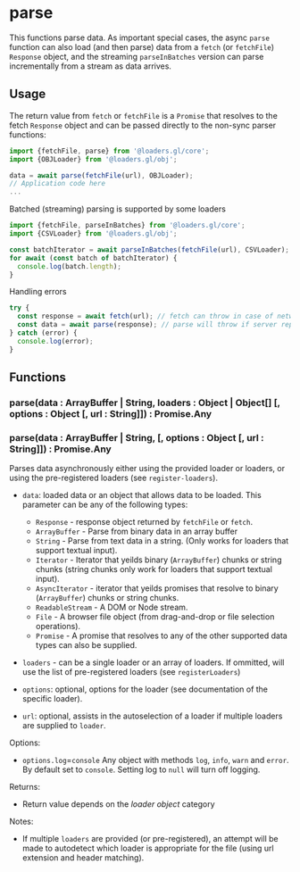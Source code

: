 # parse

This functions parse data. As important special cases, the async `parse` function can also load (and then parse) data from a `fetch` (or `fetchFile`) `Response` object, and the streaming `parseInBatches` version can parse incrementally from a stream as data arrives.

## Usage

The return value from `fetch` or `fetchFile` is a `Promise` that resolves to the fetch `Response` object and can be passed directly to the non-sync parser functions:

```js
import {fetchFile, parse} from '@loaders.gl/core';
import {OBJLoader} from '@loaders.gl/obj';

data = await parse(fetchFile(url), OBJLoader);
// Application code here
...
```

Batched (streaming) parsing is supported by some loaders

```js
import {fetchFile, parseInBatches} from '@loaders.gl/core';
import {CSVLoader} from '@loaders.gl/obj';

const batchIterator = await parseInBatches(fetchFile(url), CSVLoader);
for await (const batch of batchIterator) {
  console.log(batch.length);
}
```

Handling errors

```js
try {
  const response = await fetch(url); // fetch can throw in case of network errors
  const data = await parse(response); // parse will throw if server reports an error
} catch (error) {
  console.log(error);
}
```

## Functions

### parse(data : ArrayBuffer | String, loaders : Object | Object\[] [, options : Object [, url : String]]) : Promise.Any

### parse(data : ArrayBuffer | String, [, options : Object [, url : String]]) : Promise.Any

Parses data asynchronously either using the provided loader or loaders, or using the pre-registered loaders (see `register-loaders`).

- `data`: loaded data or an object that allows data to be loaded. This parameter can be any of the following types:

  - `Response` - response object returned by `fetchFile` or `fetch`.
  - `ArrayBuffer` - Parse from binary data in an array buffer
  - `String` - Parse from text data in a string. (Only works for loaders that support textual input).
  - `Iterator` - Iterator that yeilds binary (`ArrayBuffer`) chunks or string chunks (string chunks only work for loaders that support textual input).
  - `AsyncIterator` - iterator that yeilds promises that resolve to binary (`ArrayBuffer`) chunks or string chunks.
  - `ReadableStream` - A DOM or Node stream.
  - `File` - A browser file object (from drag-and-drop or file selection operations).
  - `Promise` - A promise that resolves to any of the other supported data types can also be supplied.

- `loaders` - can be a single loader or an array of loaders. If ommitted, will use the list of pre-registered loaders (see `registerLoaders`)

- `options`: optional, options for the loader (see documentation of the specific loader).

- `url`: optional, assists in the autoselection of a loader if multiple loaders are supplied to `loader`.

Options:

- `options.log`=`console` Any object with methods `log`, `info`, `warn` and `error`. By default set to `console`. Setting log to `null` will turn off logging.

Returns:

- Return value depends on the _loader object_ category

Notes:

- If multiple `loaders` are provided (or pre-registered), an attempt will be made to autodetect which loader is appropriate for the file (using url extension and header matching).
